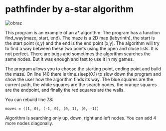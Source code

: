# pathfinder by a-star algorithm

![obraz](https://user-images.githubusercontent.com/83815021/230569429-03fe77f6-862c-43d5-a5d6-a089c9d40075.png)

This program is an example of an a* algorithm. The program has a function find_way(maze, start, end). The maze is a 2D map (labyrinth), the start is the start point (x,y) and the end is the end point (x,y). The algorithm will try to find a way between these two points using the open and close lists. It is not perfect. There are bugs and sometimes the algorithm searches the same nodes. But it was enough and fast to use it in my games.

The program allows you to choose the starting point, ending point and build the maze. On line 140 there is time.sleep(0.1) to slow down the program and show the user how the algorithm finds its way. The blue squares are the current path, the white squares are the search nodes, the orange squares are the endpoint, and finally the red squares are the walls.

You can rebuild line 78:

    moves = ((1, 0), (-1, 0), (0, 1), (0, -1)) 

Algorithm is searching only up, down, right and left nodes. You can add 4 more nodes diagonally.
